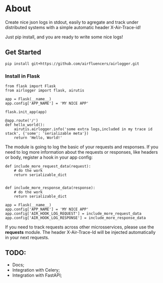 # About
Create nice json logs in stdout, easily to agregate and track under distributed systems with a simple automatic header X-Air-Trace-id!

Just pip install, and you are ready to write some nice logs!

## Get Started

```
pip install git+https://github.com/airfluencers/airlogger.git
```

### Install in Flask
```
from flask import Flask
from airlogger import flask, airutis

app = Flask(__name__)
app.config['APP_NAME'] = 'MY NICE APP'

flask.init_app(app)

@app.route('/')
def hello_world():
    airutis.airlogger.info('some extra logs,included in my trace id stack', {'some': 'serializable meta'})
    return 'Hello, World!'

```

The module is going to log the basic of your requests and responses. If you need to log more information about the requests or responses, like headers or body, register a hook in your app config:

```
def include_more_request_data(request):
    # do the work
    return serializable_dict


def include_more_response_data(response):
    # do the work
    return serializable_dict

app = Flask(__name__)
app.config['APP_NAME'] = 'MY NICE APP'
app.config['AIR_HOOK_LOG_REQUEST'] = include_more_request_data
app.config['AIR_HOOK_LOG_RESPONSE'] = include_more_response_data

```

If you need to track requests across other microsservices, please use the <strong>requests</strong> module.
The header X-Air-Trace-Id will be injected automatically in your next requests.

## TODO:
 - Docs;
 - Integration with Celery;
 - Integration with FastAPI;
